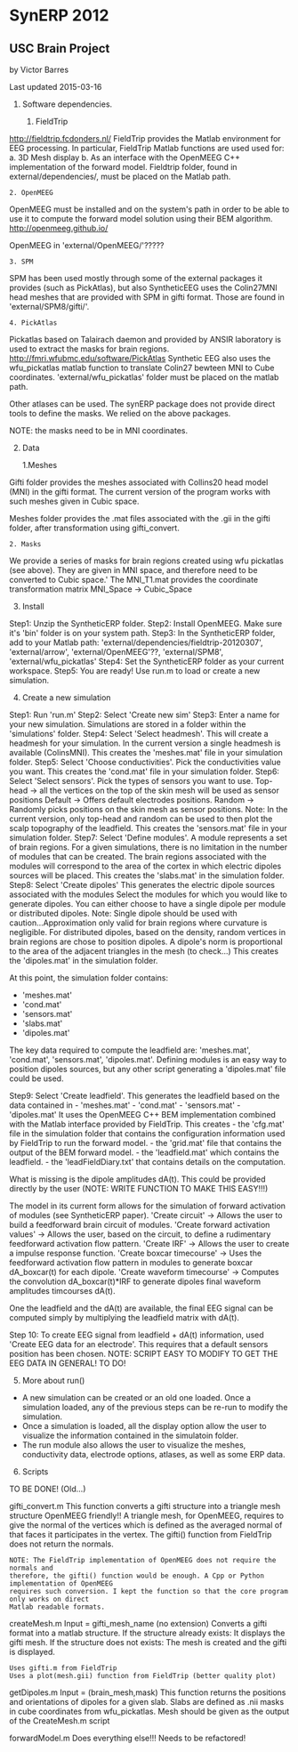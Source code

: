 # SynERP 2012
## USC Brain Project
by Victor Barres

Last updated
2015-03-16

1. Software dependencies.

	1. FieldTrip
	
http://fieldtrip.fcdonders.nl/
FieldTrip provides the Matlab environment for EEG processing.
In particular, FieldTrip Matlab functions are used used for:
        a. 3D Mesh display
        b. As an interface with the OpenMEEG C++ implementation of the forward model. 
Fieldtrip folder, found in external/dependencies/, must be placed on the Matlab path.

	2. OpenMEEG
	
OpenMEEG must be installed and on the system's path in order to be able to use it to compute the
forward model solution using their BEM algorithm.
http://openmeeg.github.io/

OpenMEEG in 'external/OpenMEEG/'?????

    3. SPM
	
SPM has been used mostly through some of the external packages it provides (such as PickAtlas), but also SyntheticEEG 
uses the Colin27MNI head meshes that are provided with SPM in gifti format.
Those are found in 'external/SPM8/gifti/'.

	4. PickAtlas
	
Pickatlas based on Talairach daemon and provided by ANSIR laboratory is used to extract the masks for brain regions.
http://fmri.wfubmc.edu/software/PickAtlas
Synthetic EEG also uses the wfu_pickatlas matlab function to translate Colin27 bewteen MNI to Cube coordinates.
'external/wfu_pickatlas' folder must be placed on the matlab path.

Other atlases can be used.
The synERP package does not provide direct tools to define the masks. We relied on the above packages.

NOTE: the masks need to be in MNI coordinates.


2. Data

	1.Meshes

Gifti folder provides the meshes associated with Collins20 head model (MNI) in the gifti format.
The current version of the program works with such meshes given in Cubic space.

Meshes folder provides the .mat files associated with the .gii in the gifti folder, after transformation
using gifti_convert.

	2. Masks
	
We provide a series of masks for brain regions created using wfu pickatlas (see above).
They are given in MNI space, and therefore need to be converted to Cubic space.'
The MNI_T1.mat provides the coordinate transformation matrix MNI_Space -> Cubic_Space

3. Install

Step1: Unzip the SyntheticERP folder.
Step2: Install OpenMEEG. Make sure it's 'bin' folder is on your system path.
Step3: In the SyntheticERP folder, add to your Matlab path: 'external/dependencies/fieldtrip-20120307', 'external/arrow', 'external/OpenMEEG'??, 'external/SPM8', 'external/wfu_pickatlas'
Step4: Set the SyntheticERP folder as your current workspace.
Step5: You are ready! Use run.m to load or create a new simulation.

4. Create a new simulation

Step1: 
    Run 'run.m'
Step2:
    Select 'Create new sim'
Step3:
    Enter a name for your new simulation. Simulations are stored in a folder within the 'simulations' folder.
Step4:
    Select 'Select headmesh'. This will create a headmesh for your simulation.
    In the current version a single headmesh is available (ColinsMNI).
    This creates the 'meshes.mat' file in your simulation folder.
Step5:
    Select 'Choose conductivities'. Pick the conductivities value you want.
    This creates the 'cond.mat' file in your simulation folder.
Step6:
    Select 'Select sensors'. Pick the types of sensors you want to use. 
        Top-head -> all the vertices on the top of the skin mesh will be used as sensor positions
        Default -> Offers default electrodes positions.
        Random -> Randomly picks positions on the skin mesh as sensor positions.
        Note: In the current version, only top-head and random can be used to then plot the scalp topography of the leadfield.
    This creates the 'sensors.mat' file in your simulation folder.
Step7:
    Select 'Define modules'.
    A module represents a set of brain regions.
    For a given simulations, there is no limitation in the number of modules that can be created.
    The brain regions associated with the modules will correspond to the area of the cortex in which
        electric dipoles sources will be placed.
    This creates the 'slabs.mat' in the simulation folder.
Step8:
    Select 'Create dipoles'
    This generates the electric dipole sources associated with the modules
    Select the modules for which you would like to generate dipoles.
    You can either choose to have a single dipole per module or distributed dipoles.
    Note: Single dipole should be used with caution...Approximation only valid for brain regions where curvature is negligible.
    For distributed dipoles, based on the density, random vertices in brain regions are chose to position dipoles. A dipole's norm is proportional to the area of the 
        adjacent triangles in the mesh (to check...)
    This creates the 'dipoles.mat' in the simulation folder.


At this point, the simulation folder contains:
- 'meshes.mat'
- 'cond.mat'
- 'sensors.mat'
- 'slabs.mat'
- 'dipoles.mat'

The key data required to compute the leadfield are: 'meshes.mat', 'cond.mat', 'sensors.mat', 'dipoles.mat'.
Defining modules is an easy way to position dipoles sources, but any other script generating a 'dipoles.mat' file could be used.

Step9:
    Select 'Create leadfield'.
    This generates the leadfield based on the data contained in
        - 'meshes.mat'
        - 'cond.mat'
        - 'sensors.mat'
        - 'dipoles.mat'
    It uses the OpenMEEG C++ BEM implementation combined with the Matlab interface provided by FieldTrip.
    This creates 
        - the 'cfg.mat' file in the simulation folder that contains the configuration information used by FieldTrip to run the forward model.
        - the 'grid.mat' file that contains the output of the BEM forward model.
        - the 'leadfield.mat' which contains the leadfield.
        - the 'leadFieldDiary.txt' that contains details on the computation.

What is missing is the dipole amplitudes dA(t).
This could be provided directly by the user (NOTE: WRITE FUNCTION TO MAKE THIS EASY!!!)

The model in its current form allows for the simulation of forward activation of modules (see SyntheticERP paper).
'Create circuit' -> Allows the user to build a feedforward brain circuit of modules.
'Create forward activation values' -> Allows the user, based on the circuit, to define a rudimentary feedforward activation flow pattern.
'Create IRF' -> Allows the user to create a impulse response function.
'Create boxcar timecourse' -> Uses the feedforward activation flow pattern in modules to generate boxcar dA_boxcar(t) for each dipole.
'Create waveform timecourse' -> Computes the convolution dA_boxcar(t)*IRF to generate dipoles final waveform amplitudes timcourses dA(t).


One the leadfield and the dA(t) are available, the final EEG signal can be computed simply by multiplying the leadfield matrix with dA(t).

Step 10: 
    To create EEG signal from leadfield + dA(t) information, used 'Create EEG data for an electrode'.
    This requires that a default sensors position has been chosen.
    NOTE: SCRIPT EASY TO MODIFY TO GET THE EEG DATA IN GENERAL! TO DO!
    

5. More about run()
- A new simulation can be created or an old one loaded. Once a simulation loaded, any of the previous steps can be re-run to modify the simulation.
- Once a simulation is loaded, all the display option allow the user to visualize the information contained in the simulatoin folder.
- The run module also allows the user to visualize the meshes, conductivity data, electrode options, atlases, as well as some ERP data.

6. Scripts

TO BE DONE! (Old...)

gifti_convert.m
	This function converts a gifti structure into a triangle mesh structure
	OpenMEEG friendly!!
	A triangle mesh, for OpenMEEG, requires to give the normal of the vertices which is
	defined as the averaged normal of that faces it participates in the
	vertex. The gifti() function from FieldTrip does not return the normals.

	NOTE: The FieldTrip implementation of OpenMEEG does not require the normals and
	therefore, the gifti() function would be enough. A Cpp or Python implementation of OpenMEEG
	requires such conversion. I kept the function so that the core program only works on direct
	Matlab readable formats.


createMesh.m
	Input = gifti_mesh_name (no extension)
	Converts a gifti format into a matlab structure.
		If the structure already exists:
			It displays the gifti mesh.
		If the structure does not exists:
			The mesh is created and the gifti is displayed.

	Uses gifti.m from FieldTrip
	Uses a plot(mesh.gii) function from FieldTrip (better quality plot)

	

getDipoles.m
	Input = (brain_mesh,mask)
	This function returns the positions and orientations of dipoles for a given
	slab.
	Slabs are defined as .nii masks in cube coordinates from wfu_pickatlas.
	Mesh should be given as the output of the CreateMesh.m script

forwardModel.m
	Does everything else!!!
	Needs to be refactored!
